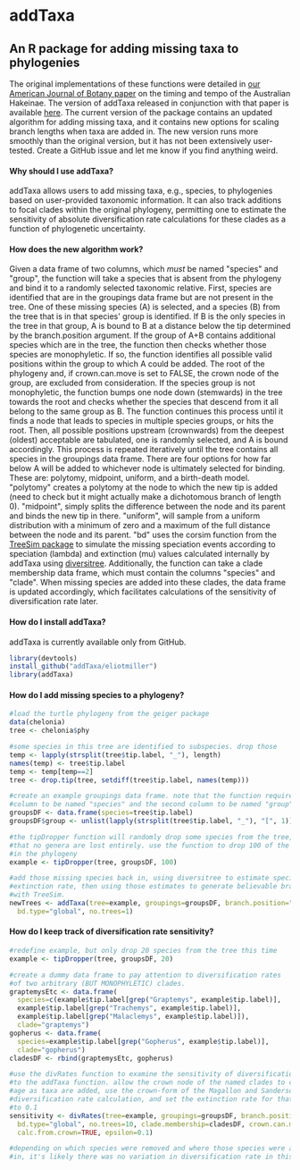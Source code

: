 # addTaxa
## An R package for adding missing taxa to phylogenies

The original implementations of these functions were detailed in [our American Journal of Botany paper](http://www.amjbot.org/content/102/10/1634) on the timing and tempo of the Australian Hakeinae. The version of addTaxa released in conjunction with that paper is available [here](https://github.com/eliotmiller/addTaxa/releases/tag/v0.1). The current version of the package contains an updated algorithm for adding missing taxa, and it contains new options for scaling branch lengths when taxa are added in. The new version runs more smoothly than the original version, but it has not been extensively user-tested. Create a GitHub issue and let me know if you find anything weird.

#### Why should I use addTaxa?
addTaxa allows users to add missing taxa, e.g., species, to phylogenies based on user-provided taxonomic information. It can also track additions to focal clades within the original phylogeny, permitting one to estimate the sensitivity of absolute diversification rate calculations for these clades as a function of phylogenetic uncertainty.

#### How does the new algorithm work? 
Given a data frame of two columns, which *must* be named "species" and "group", the function will take a species that is absent from the phylogeny and bind it to a randomly selected taxonomic relative. First, species are identified that are in the groupings data frame but are not present in the tree. One of these missing species (A) is selected, and a species (B) from the tree that is in that species' group is identified. If B is the only species in the tree in that group, A is bound to B at a distance below the tip determined by the branch.position argument. If the group of A+B contains additional species which are in the tree, the function then checks whether those species are monophyletic. If so, the function identifies all possible valid positions within the group to which A could be added. The root of the phylogeny and, if crown.can.move is set to FALSE, the crown node of the group, are excluded from consideration. If the species group is not monophyletic, the function bumps one node down (stemwards) in the tree towards the root and checks whether the species that descend from it all belong to the same group as B. The function continues this process until it finds a node that leads to species in multiple species groups, or hits the root. Then, all possible positions upstream (crownwards) from the deepest (oldest) acceptable are tabulated, one is randomly selected, and A is bound accordingly. This process is repeated iteratively until the tree contains all species in the groupings data frame. There are four options for how far below A will be added to whichever node is ultimately selected for binding. These are: polytomy, midpoint, uniform, and a birth-death model. "polytomy" creates a polytomy at the node to which the new tip is added (need to check but it might actually make a dichotomous branch of length 0). "midpoint", simply splits the difference between the node and its parent and binds the new tip in there. "uniform", will sample from a uniform distribution with a minimum of zero and a maximum of the full distance between the node and its parent. "bd" uses the corsim function from the [TreeSim package](https://cran.r-project.org/web/packages/TreeSim/index.html) to simulate the missing speciation events according to speciation (lambda) and extinction (mu) values calculated internally by addTaxa using [diversitree](https://cran.r-project.org/web/packages/diversitree/index.html). Additionally, the function can take a clade membership data frame, which must contain the columns "species" and "clade". When missing species are added into these clades, the data frame is updated accordingly, which facilitates calculations of the sensitivity of diversification rate later.

#### How do I install addTaxa?
addTaxa is currently available only from GitHub.

```r
library(devtools)
install_github("addTaxa/eliotmiller")
library(addTaxa)
```

#### How do I add missing species to a phylogeny?

```r
#load the turtle phylogeny from the geiger package
data(chelonia)
tree <- chelonia$phy

#some species in this tree are identified to subspecies. drop those
temp <- lapply(strsplit(tree$tip.label, "_"), length)
names(temp) <- tree$tip.label
temp <- temp[temp==2]
tree <- drop.tip(tree, setdiff(tree$tip.label, names(temp)))

#create an example groupings data frame. note that the function requires the first
#column to be named "species" and the second column to be named "group"
groupsDF <- data.frame(species=tree$tip.label)
groupsDF$group <- unlist(lapply(strsplit(tree$tip.label, "_"), "[", 1))

#the tipDropper function will randomly drop some species from the tree, ensuring
#that no genera are lost entirely. use the function to drop 100 of the 194 species
#in the phylogeny
example <- tipDropper(tree, groupsDF, 100)

#add those missing species back in, using diversitree to estimate speciation and
#extinction rate, then using those estimates to generate believable branch lengths
#with TreeSim.
newTrees <- addTaxa(tree=example, groupings=groupsDF, branch.position="bd",
  bd.type="global", no.trees=1)
```

#### How do I keep track of diversification rate sensitivity?
```r
#redefine example, but only drop 20 species from the tree this time
example <- tipDropper(tree, groupsDF, 20)

#create a dummy data frame to pay attention to diversification rates
#of two arbitrary (BUT MONOPHYLETIC) clades.
graptemysEtc <- data.frame(
  species=c(example$tip.label[grep("Graptemys", example$tip.label)],
  example$tip.label[grep("Trachemys", example$tip.label)],
  example$tip.label[grep("Malaclemys", example$tip.label)]),
  clade="graptemys")
gopherus <- data.frame(
  species=example$tip.label[grep("Gopherus", example$tip.label)],
  clade="gopherus")
cladesDF <- rbind(graptemysEtc, gopherus)

#use the divRates function to examine the sensitivity of diversification rates
#to the addTaxa function. allow the crown node of the named clades to change
#age as taxa are added, use the crown-form of the Magallon and Sanderson absolute
#diversification rate calculation, and set the extinction rate for that calculation
#to 0.1
sensitivity <- divRates(tree=example, groupings=groupsDF, branch.position="bd",
  bd.type="global", no.trees=10, clade.membership=cladesDF, crown.can.move=TRUE,
  calc.from.crown=TRUE, epsilon=0.1)

#depending on which species were removed and where those species were added back
#in, it's likely there was no variation in diversification rate in this example.
 ```

